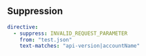## Suppression

```yaml
directive:
  - suppress: INVALID_REQUEST_PARAMETER
    from: "test.json"
    text-matches: "api-version|accountName"
```